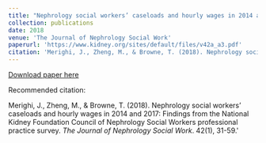 ```yaml
---
title: "Nephrology social workers’ caseloads and hourly wages in 2014 and 2017: Findings from the National Kidney Foundation Council of Nephrology Social Workers professional practice survey."
collection: publications
date: 2018
venue: 'The Journal of Nephrology Social Work'
paperurl: 'https://www.kidney.org/sites/default/files/v42a_a3.pdf'
citation: 'Merighi, J., Zheng, M., & Browne, T. (2018). Nephrology social workers’ caseloads and hourly wages in 2014 and 2017: Findings from the National Kidney Foundation Council of Nephrology Social Workers professional practice survey. <i> The Journal of Nephrology Social Work</i>. 42(1), 31-59.'
---
```


[Download paper here](https://www.kidney.org/sites/default/files/v42a_a3.pdf)

Recommended citation: 

Merighi, J., Zheng, M., & Browne, T. (2018). Nephrology social workers’ caseloads and hourly wages in 2014 and 2017: Findings from the National Kidney Foundation Council of Nephrology Social Workers professional practice survey. <i> The Journal of Nephrology Social Work</i>. 42(1), 31-59.'
